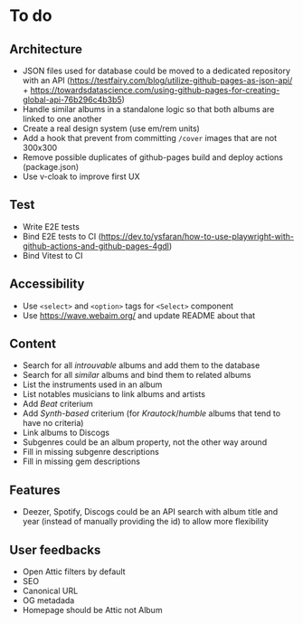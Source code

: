 # To do

## Architecture

-   JSON files used for database could be moved to a dedicated repository with an API (https://testfairy.com/blog/utilize-github-pages-as-json-api/ + https://towardsdatascience.com/using-github-pages-for-creating-global-api-76b296c4b3b5)
-   Handle similar albums in a standalone logic so that both albums are linked to one another
-   Create a real design system (use em/rem units)
-   Add a hook that prevent from committing `/cover` images that are not 300x300
-   Remove possible duplicates of github-pages build and deploy actions (package.json)
-   Use v-cloak to improve first UX

## Test

-   Write E2E tests
-   Bind E2E tests to CI (https://dev.to/ysfaran/how-to-use-playwright-with-github-actions-and-github-pages-4gdl)
-   Bind Vitest to CI

## Accessibility

-   Use `<select>` and `<option>` tags for `<Select>` component
-   Use https://wave.webaim.org/ and update README about that

## Content

-   Search for all _introuvable_ albums and add them to the database
-   Search for all _similar_ albums and bind them to related albums
-   List the instruments used in an album
-   List notables musicians to link albums and artists
-   Add _Beat_ criterium
-   Add _Synth-based_ criterium (for _Krautock_/_humble_ albums that tend to have no criteria)
-   Link albums to Discogs
-   Subgenres could be an album property, not the other way around
-   Fill in missing subgenre descriptions
-   Fill in missing gem descriptions

## Features

-   Deezer, Spotify, Discogs could be an API search with album title and year (instead of manually providing the id) to allow more flexibility

## User feedbacks

-   Open Attic filters by default
-   SEO
-   Canonical URL
-   OG metadada
-   Homepage should be Attic not Album
